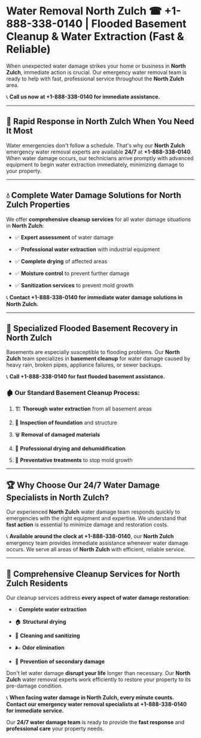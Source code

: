 # Water Removal North Zulch ☎ +1-888-338-0140 | Flooded Basement Cleanup & Water Extraction (Fast & Reliable)

When unexpected water damage strikes your home or business in **North Zulch**, immediate action is crucial. Our emergency water removal team is ready to help with fast, professional service throughout the **North Zulch** area. 

📞 **Call us now at +1-888-338-0140 for immediate assistance.**
---
## 🚀 Rapid Response in North Zulch When You Need It Most
Water emergencies don't follow a schedule. That's why our **North Zulch** emergency water removal experts are available **24/7** at **+1-888-338-0140**. When water damage occurs, our technicians arrive promptly with advanced equipment to begin water extraction immediately, minimizing damage to your property.
---
## 💧 Complete Water Damage Solutions for North Zulch Properties
We offer **comprehensive cleanup services** for all water damage situations in **North Zulch**:
- ✅ **Expert assessment** of water damage  
- ✅ **Professional water extraction** with industrial equipment  
- ✅ **Complete drying** of affected areas  
- ✅ **Moisture control** to prevent further damage  
- ✅ **Sanitization services** to prevent mold growth  
📞 **Contact +1-888-338-0140 for immediate water damage solutions in North Zulch.**
---
## 🌊 Specialized Flooded Basement Recovery in North Zulch
Basements are especially susceptible to flooding problems. Our **North Zulch** team specializes in **basement cleanup** for water damage caused by heavy rain, broken pipes, appliance failures, or sewer backups. 
📞 **Call +1-888-338-0140 for fast flooded basement assistance.**
### 🏚️ Our Standard Basement Cleanup Process:
1. 🏗️ **Thorough water extraction** from all basement areas  
2. 🔎 **Inspection of foundation** and structure  
3. 🗑️ **Removal of damaged materials**  
4. 💨 **Professional drying and dehumidification**  
5. 🚫 **Preventative treatments** to stop mold growth  
---
## 🏆 Why Choose Our 24/7 Water Damage Specialists in North Zulch?
Our experienced **North Zulch** water damage team responds quickly to emergencies with the right equipment and expertise. We understand that **fast action** is essential to minimize damage and restoration costs.
📞 **Available around the clock at +1-888-338-0140**, our **North Zulch** emergency team provides immediate assistance whenever water damage occurs. We serve all areas of **North Zulch** with efficient, reliable service.
---
## 🧹 Comprehensive Cleanup Services for North Zulch Residents
Our cleanup services address **every aspect of water damage restoration**:
- 💧 **Complete water extraction**  
- 🏠 **Structural drying**  
- 🧼 **Cleaning and sanitizing**  
- 🌬️ **Odor elimination**  
- 🚫 **Prevention of secondary damage**  
Don't let water damage **disrupt your life** longer than necessary. Our **North Zulch** water removal experts work efficiently to restore your property to its pre-damage condition.
📞 **When facing water damage in North Zulch, every minute counts. Contact our emergency water removal specialists at +1-888-338-0140 for immediate service.**
Our **24/7 water damage team** is ready to provide the **fast response** and **professional care** your property needs.
